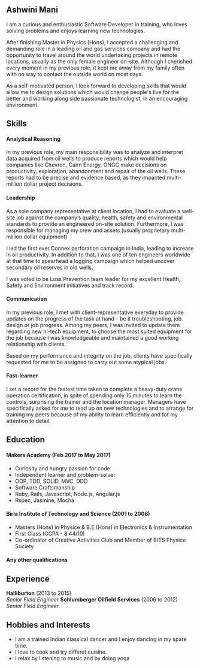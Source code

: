 ## Ashwini Mani

<p>I am a curious and enthusiastic Software Developer in training, who loves solving problems and enjoys learning new technologies.</p>

<p>After finishing Master in Physics (Hons), I accepted a challenging and demanding role in a leading oil and gas services company and had the opportunity to travel around the world undertaking projects in remote locations, usually as the only female engineer on-site. Although I cherished every moment in my previous role, it kept me away from my family often with no way to contact the outside world on most days.</p>

<p>As a self-motivated person, I look forward to developing skills that would allow me to design solutions which would change people's live for the better and working along side passionate technologist, in an encouraging environment.</p>


## Skills

#### Analytical Reasoning

In my previous role, my main responsibility was to analyze and interpret data acquired from oil wells to produce reports which would help companies like Chevron, Cairn Energy, ONGC make decisions on productivity, exploration, abandonment and repair of the oil wells. These reports had to be precise and evidence based, as they impacted multi-million dollar project decisions.

#### Leadership

<p>As a sole company representative at client location, I had to evaluate a well-site job against the company’s quality, health, safety and environmental standards to provide an engineered on-site solution. Furthermore, I was responsible for managing my crew and assets (usually proprietary multi-million dollar equipment)</p>
<p>I led the first ever Connex perforation campaign in India, leading to increase in oil productivity. In addition to that, I was one of ten engineers worldwide at that time to spearhead a logging campaign which helped uncover secondary oil reserves in old wells.</p>
<p>I was voted to be Loss Prevention team leader for my excellent Health, Safety and Environment initiatives and track record.</p>

#### Communication

<p>In my previous role, I met with client-representative everyday to provide updates on the progress of the task at hand – be it troubleshooting, job design or job progress. Among my peers, I was invited to update them regarding new hi-tech equipment, to choose the most suited equipment for the job because I was knowledgeable and maintained a good working relationship with clients. </p>
<p>Based on my performance and integrity on the job, clients have specifically requested for me to be assigned to carry out some atypical jobs.</p>

#### Fast-learner

<p>I set a record for the fastest time taken to complete a heavy-duty crane operation certification, in spite of spending only 15 minutes to learn the controls, surprising the trainer and the location manager. Managers have specifically asked for me to read up on new technologies and to arrange for training my peers because of my ability to learn efficiently and for my attention to detail.</p>

## Education

#### Makers Academy (Feb 2017 to May 2017)

- Curiosity and hungry passion for code
- Independent learner and problem-solver
- OOP, TDD, SOLID, MVC, DDD
- Software Craftsmanship
- Ruby, Rails, Javascript, Node.js, Angular.js
- Rspec, Jasmine, Mocha

#### Birla Institute of Technology and Science (2001 to 2006)

- Masters (Hons) in Physice & B.E (Hons) in Electronics & Instrumentation
- First Class (CGPA - 8.44/10)
- Co-ordinator of Creative Activities Club and Member of BITS Physice Society

#### Any other qualifications

## Experience

**Halliburton** (2013 to 2015)   
*Senior Field Engineer* 
**Schlumberger Oilfield Services** (2006 to 2012)    
*Senior Field Engineer*  
 
## Hobbies and Interests

- I am a trained Indian classical dancer and I enjoy dancing in my spare time. 
- I love to cook and try differet cuisine.
- I relax by listening to music and by doing yoga

